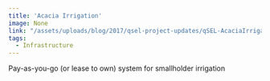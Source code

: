 ```yaml
---
title: 'Acacia Irrigation'
image: None
link: "/assets/uploads/blog/2017/qsel-project-updates/qSEL-AcaciaIrrigation-Brochure-2017.pdf"
tags:
  - Infrastructure
---
```

Pay-as-you-go (or lease to own) system for smallholder irrigation